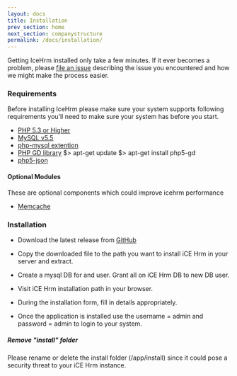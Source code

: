 ```yaml
---
layout: docs
title: Installation
prev_section: home
next_section: companystructure
permalink: /docs/installation/
---
```


Getting IceHrm installed only take a few minutes. If it
ever becomes a problem, please [file an issue](https://github.com/gamonoid/icehrm/issues/new)
describing the issue you encountered and how we might make the process easier.

### Requirements

Before installing IceHrm please make sure your system supports following requirements
you’ll need to make sure your system has before you start.

- [PHP 5.3 or Higher](http://php.net/)
- [MySQL v5.5](http://dev.mysql.com/downloads/)
- [php-mysql extention](http://php.net/manual/en/mysqli.installation.php)
- [PHP GD library](http://php.net/manual/en/mysqli.installation.php)
        $> apt-get update
        $> apt-get install php5-gd
- [php5-json](http://php.net/manual/en/json.installation.php)

#### Optional Modules

These are optional components which could improve icehrm performance

- [Memcache](https://www.digitalocean.com/community/tutorials/how-to-install-and-use-memcache-on-ubuntu-14-04)


### Installation

- Download the latest release from [GitHub](https://github.com/thilinah/icehrm/releases/latest)

- Copy the downloaded file to the path you want to install iCE Hrm in your server and extract.

- Create a mysql DB for and user. Grant all on iCE Hrm DB to new DB user.

- Visit iCE Hrm installation path in your browser.

- During the installation form, fill in details appropriately.

- Once the application is installed use the username = admin and password = admin to login to your system.

<div class="note warning">
  <h5>Remove "install" folder</h5>
  <p>Please rename or delete the install folder (<ice hrm root>/app/install) since it could pose a security threat to your iCE Hrm instance.</p>
</div>